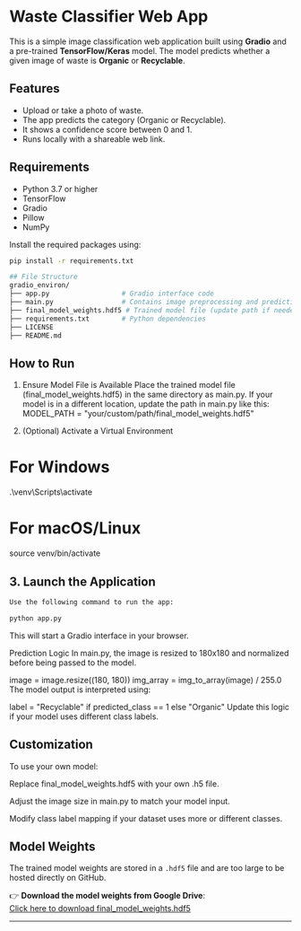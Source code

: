 # Waste Classifier Web App

This is a simple image classification web application built using **Gradio** and a pre-trained **TensorFlow/Keras** model. The model predicts whether a given image of waste is **Organic** or **Recyclable**.

## Features

- Upload or take a photo of waste.
- The app predicts the category (Organic or Recyclable).
- It shows a confidence score between 0 and 1.
- Runs locally with a shareable web link.

## Requirements

- Python 3.7 or higher
- TensorFlow
- Gradio
- Pillow
- NumPy

Install the required packages using:

```bash
pip install -r requirements.txt
```
```bash
## File Structure
gradio_environ/
├── app.py                  # Gradio interface code
├── main.py                 # Contains image preprocessing and prediction logic
├── final_model_weights.hdf5 # Trained model file (update path if needed)
├── requirements.txt        # Python dependencies
├── LICENSE
├── README.md
```
## How to Run
1. Ensure Model File is Available
Place the trained model file (final_model_weights.hdf5) in the same directory as main.py.
If your model is in a different location, update the path in main.py like this:
MODEL_PATH = "your/custom/path/final_model_weights.hdf5"

2. (Optional) Activate a Virtual Environment

# For Windows
.\venv\Scripts\activate

# For macOS/Linux
source venv/bin/activate

## 3. Launch the Application
```bash
Use the following command to run the app:

python app.py
```
This will start a Gradio interface in your browser.

Prediction Logic
In main.py, the image is resized to 180x180 and normalized before being passed to the model.


image = image.resize((180, 180))
img_array = img_to_array(image) / 255.0
The model output is interpreted using:


label = "Recyclable" if predicted_class == 1 else "Organic"
Update this logic if your model uses different class labels.

## Customization
To use your own model:

Replace final_model_weights.hdf5 with your own .h5 file.

Adjust the image size in main.py to match your model input.

Modify class label mapping if your dataset uses more or different classes.


##  Model Weights

The trained model weights are stored in a `.hdf5` file and are too large to be hosted directly on GitHub.

👉 **Download the model weights from Google Drive**:  
[Click here to download final_model_weights.hdf5](https://drive.google.com/file/d/1xPw7w3biAlu_sxMGzCsgxPUWbzuFJUaI/view?usp=sharing)

---



